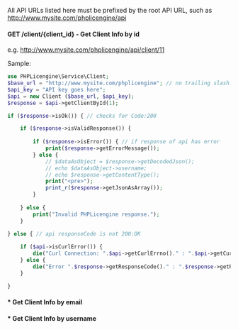 All API URLs listed here must be prefixed by the root API URL, such as http://www.mysite.com/phplicengine/api

#### GET /client/{client_id} - Get Client Info by id

e.g. http://www.mysite.com/phplicengine/api/client/11

Sample:

```php
use PHPLicengine\Service\Client;
$base_url = "http://www.mysite.com/phplicengine"; // no trailing slash!
$api_key = "API key goes here";
$api = new Client ($base_url, $api_key);
$response = $api->getClientById(1);

if ($response->isOk()) { // checks for Code:200

    if ($response->isValidResponse()) {
    
        if ($response->isError()) { // if response of api has error
            print($response->getErrorMessage());
        } else {
            // $dataAsObject = $response->getDecodedJson();
            // echo $dataAsObject->username;
            // echo $response->getContentType();
            print("<pre>");
            print_r($response->getJsonAsArray());
        }
    
    } else {
        print("Invalid PHPLicengine response.");
    }
    
} else { // api responseCode is not 200:OK

    if ($api->isCurlError()) {
        die("Curl Connection: ".$api->getCurlErrno()." : ".$api->getCurlError());
    } else {
        die("Error ".$response->getResponseCode()." : ".$response->getReasonPhrase());
    }

}

```

#### * Get Client Info by email

#### * Get Client Info by username
